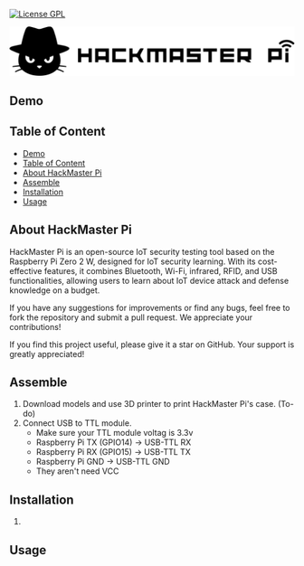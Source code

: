 [![License GPL](https://img.shields.io/badge/license-GPL-blue.svg)](https://raw.githubusercontent.com/1PingSun/HackMaster-Pi/refs/heads/main/LICENSE)

<picture>
  <source media="(prefers-color-scheme: dark)" srcset="icon/Wide/PNG-Dark.png" />
  <source media="(prefers-color-scheme: light)" srcset="icon/Wide/PNG-Light.png" />
  <img alt="Logo" src="icon/Wide/PNG-Light.png" />
</picture>

## Demo

## Table of Content

- [Demo](#demo)
- [Table of Content](#table-of-content)
- [About HackMaster Pi](#about-hackmaster-pi)
- [Assemble](#assemble)
- [Installation](#installation)
- [Usage](#usage)

## About HackMaster Pi

HackMaster Pi is an open-source IoT security testing tool based on the Raspberry Pi Zero 2 W, designed for IoT security learning. With its cost-effective features, it combines Bluetooth, Wi-Fi, infrared, RFID, and USB functionalities, allowing users to learn about IoT device attack and defense knowledge on a budget.

If you have any suggestions for improvements or find any bugs, feel free to fork the repository and submit a pull request. We appreciate your contributions!

If you find this project useful, please give it a star on GitHub. Your support is greatly appreciated!

## Assemble

1. Download models and use 3D printer to print HackMaster Pi's case. (To-do)
2. Connect USB to TTL module.
   * Make sure your TTL module voltag is 3.3v
   * Raspberry Pi TX (GPIO14) → USB-TTL RX
   * Raspberry Pi RX (GPIO15) → USB-TTL TX
   * Raspberry Pi GND → USB-TTL GND
   * They aren't need VCC

## Installation

1. 

## Usage
